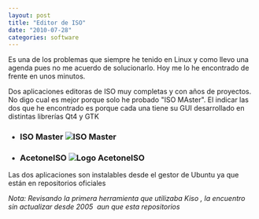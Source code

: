 ```yaml
---
layout: post
title: "Editor de ISO"
date: "2010-07-28"
categories: software
---
```


Es una de los problemas que siempre he tenido en Linux y como llevo una agenda pues no me acuerdo de solucionarlo. Hoy me lo he encontrado de frente en unos minutos.

Dos aplicaciones editoras de ISO muy completas y con años de proyectos. No digo cual es mejor porque solo he probado "ISO MAster". El indicar las dos que he encontrado es porque cada una tiene su GUI desarrollado en distintas librerías Qt4 y GTK

- ### ISO Master ![ISO Master](images/2t_captura0002.jpg "ISO Master Logo")
    
- ### AcetoneISO ![Logo AcetoneISO](images/acetone-logo.png "Logo AcetoneISO")
    

Las dos aplicaciones son instalables desde el gestor de Ubuntu ya que están en repositorios oficiales

_Nota: Revisando la primera herramienta que utilizaba Kiso , la encuentro sin actualizar desde 2005  aun que esta repositorios_
